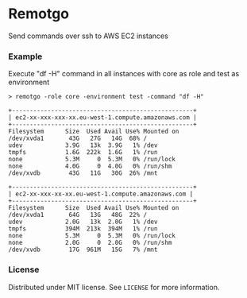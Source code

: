 # Remotgo

Send commands over ssh to AWS EC2 instances

### Example
Execute "df -H" command in all instances with core as role and test as environment
```
> remotgo -role core -environment test -command "df -H"

+---------------------------------------------------+
| ec2-xx-xxx-xxx-xx.eu-west-1.compute.amazonaws.com |
+---------------------------------------------------+
Filesystem      Size  Used Avail Use% Mounted on
/dev/xvda1       43G   27G   14G  68% /
udev            3.9G   13k  3.9G   1% /dev
tmpfs           1.6G  222k  1.6G   1% /run
none            5.3M     0  5.3M   0% /run/lock
none            4.0G     0  4.0G   0% /run/shm
/dev/xvdb        43G   11G   30G  26% /mnt

+---------------------------------------------------+
| ec2-xx-xxx-xx-xx.eu-west-1.compute.amazonaws.com |
+---------------------------------------------------+
Filesystem      Size  Used Avail Use% Mounted on
/dev/xvda1       64G   13G   48G  22% /
udev            2.0G   13k  2.0G   1% /dev
tmpfs           394M  213k  394M   1% /run
none            5.3M     0  5.3M   0% /run/lock
none            2.0G     0  2.0G   0% /run/shm
/dev/xvdb        17G  961M   15G   7% /mnt
```

### License
Distributed under MIT license. See `LICENSE` for more information.

